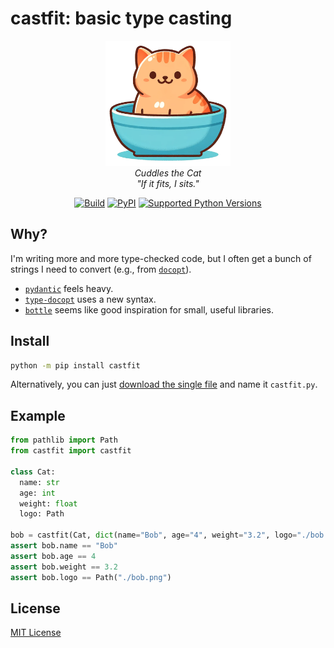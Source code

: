 # castfit: basic type casting

<p align="center">
  <a href="https://metaist.github.io/castfit/"><img alt="Cuddles the Cat" width="200" src="https://raw.githubusercontent.com/metaist/castfit/main/cats-fit.png" /></a><br />
  <em>Cuddles the Cat<br />
  "If it fits, I sits."</em>
</p>
<p align="center">
  <a href="https://github.com/metaist/castfit/actions/workflows/ci.yaml"><img alt="Build" src="https://img.shields.io/github/actions/workflow/status/metaist/castfit/.github/workflows/ci.yaml?branch=main&logo=github"/></a>
  <a href="https://pypi.org/project/castfit"><img alt="PyPI" src="https://img.shields.io/pypi/v/castfit.svg?color=blue" /></a>
  <a href="https://pypi.org/project/castfit"><img alt="Supported Python Versions" src="https://img.shields.io/pypi/pyversions/castfit" /></a>
</p>

## Why?

I'm writing more and more type-checked code, but I often get a bunch of strings I need to convert (e.g., from [`docopt`](https://github.com/docopt/docopt)).

- [`pydantic`](https://github.com/pydantic/pydantic) feels heavy.
- [`type-docopt`](https://github.com/dreamgonfly/type-docopt) uses a new syntax.
- [`bottle`](https://github.com/bottlepy/bottle) seems like good inspiration for small, useful libraries.

## Install

```bash
python -m pip install castfit
```

Alternatively, you can just [download the single file](https://raw.githubusercontent.com/metaist/castfit/main/src/castfit/__init__.py) and name it `castfit.py`.

## Example

```python
from pathlib import Path
from castfit import castfit

class Cat:
  name: str
  age: int
  weight: float
  logo: Path

bob = castfit(Cat, dict(name="Bob", age="4", weight="3.2", logo="./bob.png"))
assert bob.name == "Bob"
assert bob.age == 4
assert bob.weight == 3.2
assert bob.logo == Path("./bob.png")
```

## License

[MIT License](https://github.com/metaist/castfit/blob/main/LICENSE.md)
